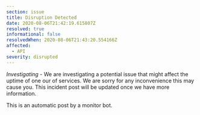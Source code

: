 ```yaml
---
section: issue
title: Disruption Detected
date: 2020-08-06T21:42:19.615807Z
resolved: true
informational: false
resolvedWhen: 2020-08-06T21:43:20.554166Z
affected:
  - API
severity: disrupted
---
```

*Investigating* - We are investigating a potential issue that might affect the uptime of one our of services. We are sorry for any inconvenience this may cause you. This incident post will be updated once we have more information.

This is an automatic post by a monitor bot.
        